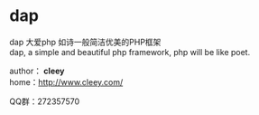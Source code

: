 # dap
dap 大爱php 如诗一般简洁优美的PHP框架  
dap, a simple and beautiful php framework, php will be like poet.



author： **cleey**   
home：http://www.cleey.com/


QQ群：272357570
